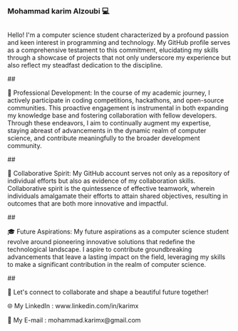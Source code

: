 ### Mohammad karim Alzoubi 💻

<!--
**karimAlzoubi/karimAlzoubi** is a ✨ _special_ ✨ repository because its `README.md` (this file) appears on your GitHub profile.

Here are some ideas to get you started:

- 🔭 I’m currently working on ...
- 🌱 I’m currently learning ...
- 👯 I’m looking to collaborate on ...
- 🤔 I’m looking for help with ...
- 💬 Ask me about ...
- 📫 How to reach me: ...
- 😄 Pronouns: ...
- ⚡ Fun fact: ...
-->
##
<p>Hello! I'm a computer science student characterized by a profound passion and keen interest in programming and technology. My GitHub profile serves as a comprehensive testament to this commitment, elucidating my skills through a showcase of projects that not only underscore my experience but also reflect my steadfast dedication to the discipline.</p>
##
<p>💼 Professional Development: In the course of my academic journey, I actively participate in coding competitions, hackathons, and open-source communities. This proactive engagement is instrumental in both expanding my knowledge base and fostering collaboration with fellow developers. Through these endeavors, I aim to continually augment my expertise, staying abreast of advancements in the dynamic realm of computer science, and contribute meaningfully to the broader development community.</p>
##
<p>🦾 Collaborative Spirit: My GitHub account serves not only as a repository of individual efforts but also as evidence of my collaboration skills. Collaborative spirit is the quintessence of effective teamwork, wherein individuals amalgamate their efforts to attain shared objectives, resulting in outcomes that are both more innovative and impactful.</p>
##
<p>🎓 Future Aspirations: My future aspirations as a computer science student revolve around pioneering innovative solutions that redefine the technological landscape. I aspire to contribute groundbreaking advancements that leave a lasting impact on the field, leveraging my skills to make a significant contribution in the realm of computer science.</p>
##
<p>🚀 Let's connect to collaborate and shape a beautiful future together! </p>
<p>🌐 My LinkedIn : www.linkedin.com/in/karimx </p>
<p>📩 My E-mail : mohammad.karimx@gmail.com </p>

<p></p>

<p></p>

<p></p>

